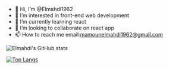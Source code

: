 - 👋 Hi, I’m @Elmahdi1962
- 👀 I’m interested in front-end web development
- 🌱 I’m currently learning react
- 💞️ I’m looking to collaborate on react app
- 📫 How to reach me email:mamounelmahdi1962@gmail.com

![Elmahdi's GitHub stats](https://github-readme-stats.vercel.app/api?username=Elmahdi1962&show_icons=true&theme=github_dark)

[![Top Langs](https://github-readme-stats.vercel.app/api/top-langs/?username=Elmahdi1962&layout=compact)](https://github.com/anuraghazra/github-readme-stats)

